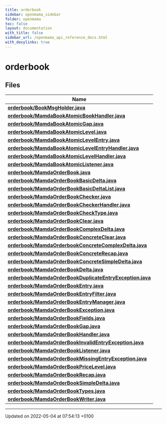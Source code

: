 ```yaml
---
title: orderbook
sidebar: openmama_sidebar
folder: openmama
toc: false
layout: documentation
with_title: false
sidebar_url: /openmama_api_reference_docs.html
with_doxylinks: true
---
```


# orderbook



## Files

| Name           |
| -------------- |
| **[orderbook/BookMsgHolder.java](BookMsgHolder_8java.html#file-bookmsgholder.java)**  |
| **[orderbook/MamdaBookAtomicBookHandler.java](MamdaBookAtomicBookHandler_8java.html#file-mamdabookatomicbookhandler.java)**  |
| **[orderbook/MamdaBookAtomicGap.java](MamdaBookAtomicGap_8java.html#file-mamdabookatomicgap.java)**  |
| **[orderbook/MamdaBookAtomicLevel.java](MamdaBookAtomicLevel_8java.html#file-mamdabookatomiclevel.java)**  |
| **[orderbook/MamdaBookAtomicLevelEntry.java](MamdaBookAtomicLevelEntry_8java.html#file-mamdabookatomiclevelentry.java)**  |
| **[orderbook/MamdaBookAtomicLevelEntryHandler.java](MamdaBookAtomicLevelEntryHandler_8java.html#file-mamdabookatomiclevelentryhandler.java)**  |
| **[orderbook/MamdaBookAtomicLevelHandler.java](MamdaBookAtomicLevelHandler_8java.html#file-mamdabookatomiclevelhandler.java)**  |
| **[orderbook/MamdaBookAtomicListener.java](MamdaBookAtomicListener_8java.html#file-mamdabookatomiclistener.java)**  |
| **[orderbook/MamdaOrderBook.java](MamdaOrderBook_8java.html#file-mamdaorderbook.java)**  |
| **[orderbook/MamdaOrderBookBasicDelta.java](MamdaOrderBookBasicDelta_8java.html#file-mamdaorderbookbasicdelta.java)**  |
| **[orderbook/MamdaOrderBookBasicDeltaList.java](MamdaOrderBookBasicDeltaList_8java.html#file-mamdaorderbookbasicdeltalist.java)**  |
| **[orderbook/MamdaOrderBookChecker.java](MamdaOrderBookChecker_8java.html#file-mamdaorderbookchecker.java)**  |
| **[orderbook/MamdaOrderBookCheckerHandler.java](MamdaOrderBookCheckerHandler_8java.html#file-mamdaorderbookcheckerhandler.java)**  |
| **[orderbook/MamdaOrderBookCheckType.java](MamdaOrderBookCheckType_8java.html#file-mamdaorderbookchecktype.java)**  |
| **[orderbook/MamdaOrderBookClear.java](MamdaOrderBookClear_8java.html#file-mamdaorderbookclear.java)**  |
| **[orderbook/MamdaOrderBookComplexDelta.java](MamdaOrderBookComplexDelta_8java.html#file-mamdaorderbookcomplexdelta.java)**  |
| **[orderbook/MamdaOrderBookConcreteClear.java](MamdaOrderBookConcreteClear_8java.html#file-mamdaorderbookconcreteclear.java)**  |
| **[orderbook/MamdaOrderbookConcreteComplexDelta.java](MamdaOrderbookConcreteComplexDelta_8java.html#file-mamdaorderbookconcretecomplexdelta.java)**  |
| **[orderbook/MamdaOrderBookConcreteRecap.java](MamdaOrderBookConcreteRecap_8java.html#file-mamdaorderbookconcreterecap.java)**  |
| **[orderbook/MamdaOrderBookConcreteSimpleDelta.java](MamdaOrderBookConcreteSimpleDelta_8java.html#file-mamdaorderbookconcretesimpledelta.java)**  |
| **[orderbook/MamdaOrderBookDelta.java](MamdaOrderBookDelta_8java.html#file-mamdaorderbookdelta.java)**  |
| **[orderbook/MamdaOrderBookDuplicateEntryException.java](MamdaOrderBookDuplicateEntryException_8java.html#file-mamdaorderbookduplicateentryexception.java)**  |
| **[orderbook/MamdaOrderBookEntry.java](MamdaOrderBookEntry_8java.html#file-mamdaorderbookentry.java)**  |
| **[orderbook/MamdaOrderBookEntryFilter.java](MamdaOrderBookEntryFilter_8java.html#file-mamdaorderbookentryfilter.java)**  |
| **[orderbook/MamdaOrderBookEntryManager.java](MamdaOrderBookEntryManager_8java.html#file-mamdaorderbookentrymanager.java)**  |
| **[orderbook/MamdaOrderBookException.java](MamdaOrderBookException_8java.html#file-mamdaorderbookexception.java)**  |
| **[orderbook/MamdaOrderBookFields.java](MamdaOrderBookFields_8java.html#file-mamdaorderbookfields.java)**  |
| **[orderbook/MamdaOrderBookGap.java](MamdaOrderBookGap_8java.html#file-mamdaorderbookgap.java)**  |
| **[orderbook/MamdaOrderBookHandler.java](MamdaOrderBookHandler_8java.html#file-mamdaorderbookhandler.java)**  |
| **[orderbook/MamdaOrderBookInvalidEntryException.java](MamdaOrderBookInvalidEntryException_8java.html#file-mamdaorderbookinvalidentryexception.java)**  |
| **[orderbook/MamdaOrderBookListener.java](MamdaOrderBookListener_8java.html#file-mamdaorderbooklistener.java)**  |
| **[orderbook/MamdaOrderBookMissingEntryException.java](MamdaOrderBookMissingEntryException_8java.html#file-mamdaorderbookmissingentryexception.java)**  |
| **[orderbook/MamdaOrderBookPriceLevel.java](MamdaOrderBookPriceLevel_8java.html#file-mamdaorderbookpricelevel.java)**  |
| **[orderbook/MamdaOrderBookRecap.java](MamdaOrderBookRecap_8java.html#file-mamdaorderbookrecap.java)**  |
| **[orderbook/MamdaOrderBookSimpleDelta.java](MamdaOrderBookSimpleDelta_8java.html#file-mamdaorderbooksimpledelta.java)**  |
| **[orderbook/MamdaOrderBookTypes.java](MamdaOrderBookTypes_8java.html#file-mamdaorderbooktypes.java)**  |
| **[orderbook/MamdaOrderBookWriter.java](MamdaOrderBookWriter_8java.html#file-mamdaorderbookwriter.java)**  |






-------------------------------

Updated on 2022-05-04 at 07:54:13 +0100
